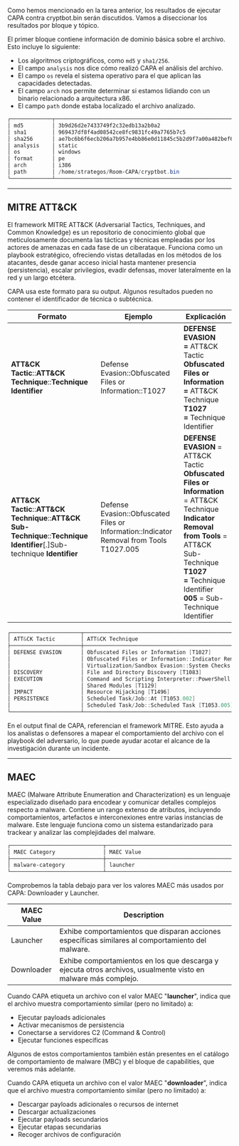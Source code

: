 Como hemos mencionado en la tarea anterior, los resultados de ejecutar CAPA contra cryptbot.bin serán discutidos. Vamos a diseccionar los resultados por bloque y tópico.

El primer bloque contiene información de dominio básica sobre el archivo. Esto incluye lo siguiente:

- Los algoritmos criptográficos, como `md5` y `sha1/256`.
- El campo `analysis` nos dice cómo realizó CAPA el análisis del archivo.
- El campo `os` revela el sistema operativo para el que aplican las capacidades detectadas.
- El campo `arch` nos permite determinar si estamos lidiando con un binario relacionado a arquitectura x86.
- El campo `path` donde estaba localizado el archivo analizado.

```powershell
┌─────────────┬─────────────────────────────────────────────────────────────────┐
│ md5         │ 3b9d26d2e7433749f2c32edb13a2b0a2                                │
│ sha1        │ 969437df8f4ad08542ce8fc9831fc49a7765b7c5                        │
│ sha256      │ ae7bc6b6f6ecb206a7b957e4bb86e0d11845c5b2d9f7a00a482bef63b567ce4c│
│ analysis    │ static                                                          │
│ os          │ windows                                                         │
│ format      │ pe                                                              │
│ arch        │ i386                                                            │
│ path        │ /home/strategos/Room-CAPA/cryptbot.bin                          │
└─────────────┴─────────────────────────────────────────────────────────────────┘
```

-------------------------------
<h2>MITRE ATT&CK</h2>
El framework MITRE ATT&CK (Adversarial Tactics, Techniques, and Common Knowledge) es un repositorio de conocimiento global que meticulosamente documenta las tácticas y técnicas empleadas por los actores de amenazas en cada fase de un ciberataque. Funciona como un playbook estratégico, ofreciendo vistas detalladas en los métodos de los atacantes, desde ganar acceso inicial hasta mantener presencia (persistencia), escalar privilegios, evadir defensas, mover lateralmente en la red y un largo etcétera.

CAPA usa este formato para su output. Algunos resultados pueden no contener el identificador de técnica o subtécnica.

| Formato                                                                                                                    | Ejemplo                                                                                  | Explicación                                                                                                                                                                                                                                |
| -------------------------------------------------------------------------------------------------------------------------- | ---------------------------------------------------------------------------------------- | ------------------------------------------------------------------------------------------------------------------------------------------------------------------------------------------------------------------------------------------ |
| **ATT&CK Tactic**::**ATT&CK Technique**::**Technique Identifier**                                                          | Defense Evasion::Obfuscated Files or Information::T1027                                  | **DEFENSE EVASION =** ATT&CK Tactic  <br>**Obfuscated Files or Information =** ATT&CK Technique  <br>**T1027 =** Technique Identifier                                                                                                      |
| **ATT&CK Tactic**::**ATT&CK Technique**::**ATT&CK Sub-Technique**::**Technique Identifier**[.]Sub-technique **Identifier** | Defense Evasion::Obfuscated Files or Information::Indicator Removal from Tools T1027.005 | **DEFENSE EVASION** = ATT&CK Tactic  <br>**Obfuscated Files or Information** = ATT&CK Technique  <br>**Indicator Removal from Tools** = ATT&CK Sub-Technique  <br>**T1027 =** Technique Identifier  <br>**005** = Sub-Technique Identifier |

```powershell
┌──────────────────────┬────────────────────────────────────────────────────────┐
│ ATT&CK Tactic        │ ATT&CK Technique                                       │
├──────────────────────┼────────────────────────────────────────────────────────┤
│ DEFENSE EVASION      │ Obfuscated Files or Information [T1027]                │
│                      │ Obfuscated Files or Information::Indicator Removal from Tools [T1027.005]│
│                      │ Virtualization/Sandbox Evasion::System Checks [T1497.001]│
│ DISCOVERY            │ File and Directory Discovery [T1083]                   │
│ EXECUTION            │ Command and Scripting Interpreter::PowerShell [T1059.001]│
│                      │ Shared Modules [T1129]                                 │
│ IMPACT               │ Resource Hijacking [T1496]                             │
│ PERSISTENCE          │ Scheduled Task/Job::At [T1053.002]                     │
│                      │ Scheduled Task/Job::Scheduled Task [T1053.005]         │
└──────────────────────┴────────────────────────────────────────────────────────┘
```

En el output final de CAPA, referencian el framework MITRE. Esto ayuda a los analistas o defensores a mapear el comportamiento del archivo con el playbook del adversario, lo que puede ayudar acotar el alcance de la investigación durante un incidente. 

---------------------------------
<h2>MAEC</h2>
MAEC (Malware Attribute Enumeration and Characterization) es un lenguaje especializado diseñado para encodear y comunicar detalles complejos respecto a malware. Contiene un rango extenso de atributos, incluyendo comportamientos, artefactos e interconexiones entre varias instancias de malware. Este lenguaje funciona como un sistema estandarizado para trackear y analizar las complejidades del malware.

```powershell
┌─────────────────────────────┬─────────────────────────────────────────────────┐
│ MAEC Category               │ MAEC Value                                      │
├─────────────────────────────┼─────────────────────────────────────────────────┤
│ malware-category            │ launcher                                        │
└─────────────────────────────┴─────────────────────────────────────────────────┘
```

Comprobemos la tabla debajo para ver los valores MAEC más usados por CAPA: Downloader y Launcher.

| **MAEC Value** | Description                                                                                                    |
| -------------- | -------------------------------------------------------------------------------------------------------------- |
| Launcher       | Exhibe comportamientos que disparan acciones específicas similares al comportamiento del malware.              |
| Downloader     | Exhibe comportamientos en los que descarga y ejecuta otros archivos, usualmente visto en malware más complejo. |
Cuando CAPA etiqueta un archivo con el valor MAEC "**launcher**", indica que el archivo muestra comportamiento similar (pero no limitado) a:

- Ejecutar payloads adicionales
- Activar mecanismos de persistencia
- Conectarse a servidores C2 (Command & Control)
- Ejecutar funciones específicas

Algunos de estos comportamientos también están presentes en el catálogo de comportamiento de malware (MBC) y el bloque de capabilities, que veremos más adelante.

Cuando CAPA etiqueta un archivo con el valor MAEC "**downloader**", indica que el archivo muestra comportamiento similar (pero no limitado) a:

- Descargar payloads adicionales o recursos de internet
- Descargar actualizaciones
- Ejecutar payloads secundarios
- Ejecutar etapas secundarias
- Recoger archivos de configuración

